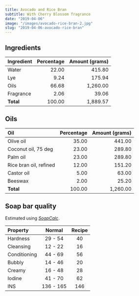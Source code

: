 ```yaml
---
title: Avocado and Rice Bran
subtitle: With Cherry Blossom fragrance
date: "2019-04-06"
image: "/images/avocado-rice-bran-2.jpg"
slug: "2019-04-06-avocado-rice-bran"
---
```


## Ingredients

| Ingredient | Percentage | Amount (grams) |
|:-----------|-----------:|---------------:|
| Water      |      22.00 |         415.80 |
| Lye        |       9.24 |         175.94 |
| Oils       |      66.68 |       1,260.00 |
| Fragrance  |       2.06 |          39.06 |
| **Total**  |     100.00 |       1,889.57 |


## Oils

| Oil                    | Percentage | Amount (grams) |
|:-----------------------|-----------:|---------------:|
| Olive oil              |      35.00 |         441.00 |
| Coconut oil, 75 deg    |      23.00 |         289.80 |
| Palm oil               |      23.00 |         289.80 |
| Rice bran oil, refined |      12.00 |         151.20 |
| Castor oil             |       5.00 |          63.00 |
| Beeswax                |       2.00 |          25.20 |
| **Total**              |     100.00 |       1,260.00 |

## Soap bar quality

Estimated using [_SoapCalc_](http://soapcalc.net).

| Property     |   Normal  |    Recipe   |
|:------------ |:---------:|:-----------:|
| Hardness     |  29 - 54  |      40     |
| Cleansing    |  12 - 22  |      16     |
| Conditioning |  44 - 69  |      56     |
| Bubbly       |  14 - 46  |      20     |
| Creamy       |  16 - 48  |      28     |
| Iodine       |  41 - 70  |      62     |
| INS          | 136 - 165 |     146     |
